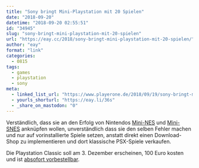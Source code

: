 ```yaml
---
title: "Sony bringt Mini-Playstation mit 20 Spielen"
date: "2018-09-20"
datetime: "2018-09-20 02:55:51"
id: "34945"
slug: "sony-bringt-mini-playstation-mit-20-spielen"
url: "https://eay.cc/2018/sony-bringt-mini-playstation-mit-20-spielen/"
author: "eay"
format: "link"
categories:
  - 0815
tags:
  - games
  - playstation
  - sony
meta:
  - linked_list_url: "https://www.playerone.de/2018/09/19/sony-bringt-mini-playstation-mit-20-spielen/"
  - yourls_shorturl: "https://eay.li/36s"
  - _share_on_mastodon: "0"
---
```


Verständlich, dass sie an den Erfolg von Nintendos [Mini-NES](https://www.amazon.de/exec/obidos/ASIN/B01IFJEWTM/eayznet-21) und [Mini-SNES](https://www.amazon.de/exec/obidos/ASIN/B073BVHY3F/eayznet-21) anknüpfen wollen, unverständlich dass sie den selben Fehler machen und nur auf vorinstallierte Spiele setzen, anstatt direkt einen Download-Shop zu implementieren und dort klassische PSX-Spiele verkaufen.

Die Playstation Classic soll am 3. Dezember erscheinen, 100 Euro kosten und ist [absofort vorbestellbar](https://www.amazon.de/exec/obidos/ASIN/B07HJKXP3C/eayznet-21).
